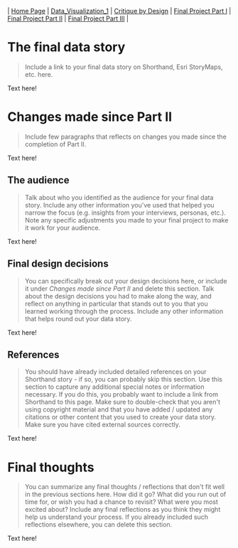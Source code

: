 | [Home Page](https://radhikag1604.github.io/Telling_Stories_With_Data/) | [Data_Visualization_1](https://radhikag1604.github.io/TellingStories/Data_Visualization_1.html) | [Critique by Design](https://radhikag1604.github.io/TellingStories/critique-by-design.html) | [Final Project Part I](https://radhikag1604.github.io/TellingStories/final-project-part-one.html) | [Final Project Part II](https://radhikag1604.github.io/TellingStories/final-project-part-two.html) | [Final Project Part III](https://radhikag1604.github.io/TellingStories/final-project-part-three.html) |

# The final data story
> Include a link to your final data story on Shorthand, Esri StoryMaps, etc. here. 

Text here!

# Changes made since Part II
> Include few paragraphs that reflects on changes you made since the completion of Part II. 

Text here!

## The audience
> Talk about who you identified as the audience for your final data story.  Include any other information you've used that helped you narrow the focus (e.g. insights from your interviews, personas, etc.).  Note any specific adjustments you made to your final project to make it work for your audience.

Text here!

## Final design decisions
> You can specifically break out your design decisions here, or include it under *Changes made since Part II* and delete this section. Talk about the design decisions you had to make along the way, and reflect on anything in particular that stands out to you that you learned working through the process.  Include any other information that helps round out your data story. 

Text here!

## References
> You should have already included detailed references on your Shorthand story - if so, you can probably skip this section.  Use this section to capture any additional special notes or information necessary.  If you do this, you probably want to include a link from Shorthand to this page. Make sure to double-check that you aren't using copyright material and that you have added / updated any citations or other content that you used to create your data story.  Make sure you have cited external sources correctly. 

Text here!

# Final thoughts
> You can summarize any final thoughts / reflections that don't fit well in the previous sections here.  How did it go?  What did you run out of time for, or wish you had a chance to revisit?  What were you most excited about?  Include any final reflections as you think they might help us understand your process.  If you already included such reflections elsewhere, you can delete this section. 

Text here!
